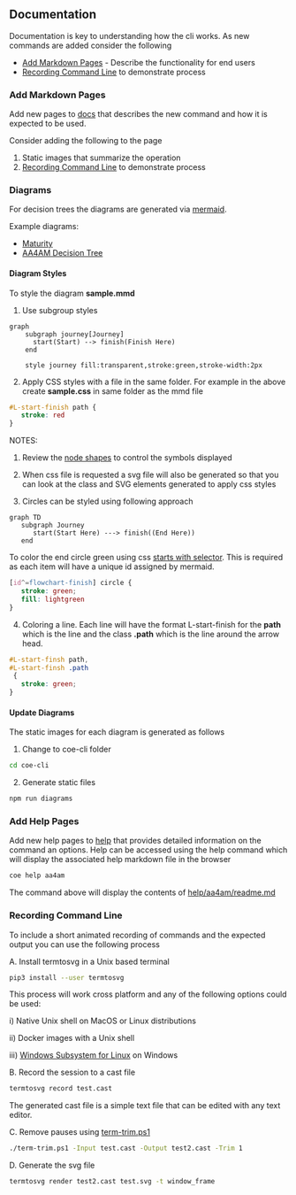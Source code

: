 ## Documentation

Documentation is key to understanding how the cli works. As new commands are added consider the following

- [Add Markdown Pages](#add-markdown-pages) - Describe the functionality for end users
- [Recording Command Line](#recording-command-line) to demonstrate process

### Add Markdown Pages

Add new pages to [docs](..\docs) that describes the new command and how it is expected to be used.

Consider adding the following to the page
1. Static images that summarize the operation
1. [Recording Command Line](#recording-command-line) to demonstrate process

### Diagrams

For decision trees the diagrams are generated via [mermaid](https://mermaid-js.github.io/mermaid).

Example diagrams:

- [Maturity](../aa4am/maturity/maturity.mmd)
- [AA4AM Decision Tree](../aa4am/maturity/decision-tree.mmd)

#### Diagram Styles

To style the diagram **sample.mmd**

1. Use subgroup styles

```mermaid
graph
    subgraph journey[Journey]
      start(Start) --> finish(Finish Here)
    end

    style journey fill:transparent,stroke:green,stroke-width:2px
```

2. Apply CSS styles with a file in the same folder. For example in the above create **sample.css** in same folder as the mmd file

```css
#L-start-finish path {
   stroke: red
}
```

NOTES:
1. Review the [node shapes](https://mermaid-js.github.io/mermaid/#/flowchart?id=node-shapes) to control the symbols displayed

2. When css file is requested a svg file will also be generated so that you can look at the class and SVG elements generated to apply css styles

3. Circles can be styled using following approach


```mermaid
graph TD
   subgraph Journey
      start(Start Here) ---> finish((End Here))
   end
```

To color the end circle green using css [starts with selector](https://www.w3schools.com/cssref/sel_attr_begin.asp). This is required as each item will have a unique id assigned by mermaid.

```css
[id^=flowchart-finish] circle {
   stroke: green;
   fill: lightgreen
}
```

4. Coloring a line. Each line will have the format L-start-finish for the **path** which is the line and the class **.path** which is the line around the arrow head.

```css
#L-start-finsh path,
#L-start-finsh .path
 {
   stroke: green;
}
```

#### Update Diagrams

The static images for each diagram is generated as follows

1. Change to coe-cli folder

```bash
cd coe-cli
```

2. Generate static files

```bash
npm run diagrams
```

### Add Help Pages

Add new help pages to [help](../help) that provides detailed information on the command an options. Help can be accessed using the help command which will display the associated help markdown file in the browser

```bash
coe help aa4am
```

The command above will display the contents of [help/aa4am/readme.md](../help/aa4am/readme.md)

### Recording Command Line

To include a short animated recording of commands and the expected output you can use the following process

A. Install termtosvg in a Unix based terminal

```bash
pip3 install --user termtosvg
```

This process will work cross platform and any of the following options could be used:

   i) Native Unix shell on MacOS or Linux distributions

   ii) Docker images with a Unix shell

   iii) [Windows Subsystem for Linux](https://docs.microsoft.com/en-us/windows/wsl/install-win10) on Windows


B. Record the session to a cast file

```bash
termtosvg record test.cast
```

The generated cast file is a simple text file that can be edited with any text editor.

C. Remove pauses using [term-trim.ps1](..\..\scripts\term-trim.ps1)

```bash
./term-trim.ps1 -Input test.cast -Output test2.cast -Trim 1

```

D. Generate the svg file

```bash
termtosvg render test2.cast test.svg -t window_frame
```
 


